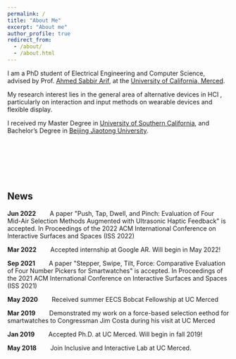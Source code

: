 ```yaml
---
permalink: /
title: "About Me"
excerpt: "About me"
author_profile: true
redirect_from: 
  - /about/
  - /about.html
---
```


I am a PhD student of Electrical Engineering and Computer Science, advised by Prof. [Ahmed Sabbir Arif](http://www.asarif.com/), at the [University of California, Merced](https://www.ucmerced.edu/).


My research interest lies in the general area of alternative devices in HCI , particularly on interaction and input methods on wearable devices and flexible display.

I received my Master Degree in [University of Southern California](https://www.usc.edu/), and Bachelor’s Degree in [Beijing Jiaotong University](http://en.njtu.edu.cn/).

<br/><br/><br/><br/><br/>

News
------
<p><b>Jun 2022</b>&nbsp;&nbsp;&nbsp;&nbsp;&nbsp;&nbsp;&nbsp;&nbsp;A paper "Push, Tap, Dwell, and Pinch: Evaluation of Four Mid-Air Selection Methods Augmented with Ultrasonic Haptic Feedback" is accepted. In Proceedings of the 2022 ACM International Conference on Interactive Surfaces and Spaces (ISS 2022)</p>
<p><b>Mar 2022</b>&nbsp;&nbsp;&nbsp;&nbsp;&nbsp;&nbsp;&nbsp;&nbsp;Accepted internship at Google AR. Will begin in May 2022!</p>
<p><b>Sep 2021</b>&nbsp;&nbsp;&nbsp;&nbsp;&nbsp;&nbsp;&nbsp;&nbsp;A paper "Stepper, Swipe, Tilt, Force: Comparative Evaluation of Four Number Pickers for Smartwatches" is accepted. In Proceedings of the 2021 ACM International Conference on Interactive Surfaces and Spaces (ISS 2021)</p>
<p><b>May 2020</b>&nbsp;&nbsp;&nbsp;&nbsp;&nbsp;&nbsp;&nbsp;&nbsp;Received summer EECS Bobcat Fellowship at UC Merced</p>
<p><b>Mar 2019</b>&nbsp;&nbsp;&nbsp;&nbsp;&nbsp;&nbsp;&nbsp;&nbsp;Demonstrated my work on a force-based selection eethod for smartwatches to Congressman Jim Costa during his visit at UC Merced</p>
<p><b>Jan 2019</b>&nbsp;&nbsp;&nbsp;&nbsp;&nbsp;&nbsp;&nbsp;&nbsp;Accepted Ph.D. at UC Merced. Will begin in fall 2019!
<p><b>May 2018</b>&nbsp;&nbsp;&nbsp;&nbsp;&nbsp;&nbsp;&nbsp;&nbsp;Join Inclusive and Interactive Lab at UC Merced.

  
